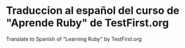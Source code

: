 Traduccion al español del curso de "Aprende Ruby" de TestFirst.org
==================================================================

Translate to Spanish of "Learning Ruby" by TestFirst.org

